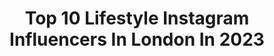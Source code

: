 ---
title: Top 10 Lifestyle Instagram Influencers In London In 2023
description: >-
  Find top lifestyle Instagram influencers in London in 2023. Most popular hashtags: #london #prettycitylondon #londonlife.
platform: Instagram
hits: 452
text_top: See the most popular Instagram accounts on inBeat.
text_bottom: Our platform aggregates 452 Instagram influencers like this in London, United Kingdom for you to contact.
profiles:
  - username: "stripeycoral"
    fullname: >-
      Coral
    bio: >-
      Fashion | Travel | Beauty | Lifestyle | London based. 25 years in the fashion industry Email 📩stripeycoral@gmail.com Co-creator of #mystyleessential
    location: "United Kingdom"
    followers: 44238
    engagement: 189
    commentsToLikes: 0.367316
    id: ck0twuisbgsp00i194ku3tiwg
    verified: false
    hashtags: "#dressoftheday, #fashionover40, #dreamdress, #prelovedfashion"
  - username: "candy_nicole__"
    fullname: >-
      Nicole ❥ Content Creator
    bio: >-
      ❀ Fashion | Lifestyle 🇬🇧 London/Essex 💌 nicole.hiines@icloud.com
    location: "United Kingdom"
    followers: 66211
    engagement: 158
    commentsToLikes: 0.078452
    id: ck0w5sbxk57970i19oflkovot
    verified: false
    hashtags: "#visitlondon, #wonderful, #reelsinstagram, #dreamylittleplaces"
  - username: "sharonyws"
    fullname: >-
      Sharon📍#UK Content Creator🇲🇾🇬🇧
    bio: >-
      Travel | Hotels | Lifestyle #london based How I edit/what camera & lens we used! ⬇️⬇️⬇️
    location: "United Kingdom"
    followers: 141986
    engagement: 128
    commentsToLikes: 0.106298
    id: ck137qkhxcvmr0i19vrkt6r69
    verified: false
    hashtags: "#london, #towerbridge, #rollsroyce, #tokyo"
  - username: "jakesug"
    fullname: >-
      Jake | London Streetwear
    bio: >-
      📸 | Fashion & Lifestyle 🇬🇧 | London 📩 | Jakesug@outlook.com
    location: "United Kingdom"
    followers: 10902
    engagement: 896
    commentsToLikes: 0.029324
    id: ck5hjyxdthhv60i11tikebadn
    verified: false
    hashtags: "#swatchoxst, #ad"
  - username: "the_contemporary_apartment"
    fullname: >-
      Alexandra
    bio: >-
      Interior design | Renovation | Lifestyle | London Owner of @elysianinteriors.official Alex20 for 20% off @sorelo.official DM to collab
    location: "United Kingdom"
    followers: 27354
    engagement: 702
    commentsToLikes: 0.127279
    id: ckaowiy5y94sp0i787dxt5ugj
    verified: false
    hashtags: "#livingroominspo, #londoninteriors, #luxeinteriors, #coffeetabledecor"
  - username: "torotrieswine"
    fullname: >-
      Daphne | creator | writer | 🍷
    bio: >-
      ➕Follow me for Wine | Lifestyle | London ➕DipWSET - it’s go time. D4/D5 ➕E-mail: torotrieswine@gmail.com ➕ ↓ ↓ ↓ ↓ ↓ ↓ ↓ ↓
    location: "United Kingdom"
    followers: 8158
    engagement: 396
    commentsToLikes: 0.186783
    id: ck8t0io1ts6tk0j78hydll6je
    verified: false
    hashtags: "#englishsparklingwine, #wineinfluencer, #wset, #discoverunder10k"
  - username: "eatinguplondon"
    fullname: >-
      London Blogger
    bio: >-
      🙋‍♀️ Gemma⁣ 🍔 Food, Travel & Lifestyle ⁣ 🇬🇧 London-based 🤰 Mama to Martha 📧 eatinguplondon@gmail.com ⁣ 👇 Blogging
    location: "United Kingdom"
    followers: 41375
    engagement: 151
    commentsToLikes: 0.080541
    id: ck0tzaiyiprcc0i19pw68owd8
    verified: false
    hashtags: "#ad, #whittard, #choccherrybrownie, #hotchocolatebutnotasyouknowit"
  - username: "ritafarhifinds"
    fullname: >-
      Rita Farhi | Ritafarhifinds
    bio: >-
      Visual storyteller | Lifestyle | London | Travel A place to get lost even if for a second 💕 👀 Follow & share #ritafarhifinds ✍🏻 More on ⤵️
    location: "United Kingdom"
    followers: 56439
    engagement: 471
    commentsToLikes: 0.035331
    id: ck0u0bji2t6gu0i193cyflt9j
    verified: false
    hashtags: "#ritafarhifinds, #asundaycarpic"
  - username: "yomikawei"
    fullname: >-
      
    bio: >-
      Travel | Food | Lifestyle | London 🔎Sina Weibo | WeChat: yomikawei
    location: "United Kingdom"
    followers: 13915
    engagement: 233
    commentsToLikes: 0.005919
    id: ck5q1q2ytc7rh0i11riu0d350
    verified: false
    hashtags: "#traceyemin, #exhibition, #ugorondinone, #thailand"
  - username: "glutenfreestreetgang"
    fullname: >-
      Matt | Chief Executive Eater
    bio: >-
      𝙓 Gluten free (NCGS) & low FODMAP 𝙓 Memes, food, lifestyle 𝙓 London 🇬🇧 ↔️ Boston 🇺🇸 ✉️ matt@glutenfreestreetgang.com
    location: "United Kingdom"
    followers: 24105
    engagement: 413
    commentsToLikes: 0.032679
    id: ck6ub01c16p130j714l6wgpfa
    verified: false
    hashtags: "#glutenfreestreetgang, #glutenfree, #glutenfreelondon, #glutenfreenyc"
---